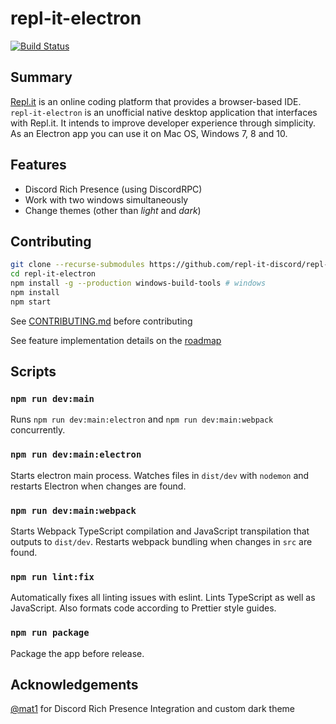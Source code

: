 # repl-it-electron

[![Build Status](https://travis-ci.org/repl-it-discord/repl-it-electron.svg?branch=dev)](https://travis-ci.org/repl-it-discord/repl-it-electron)

## Summary
[Repl.it](https://repl.it) is an online coding platform that provides a browser-based IDE. `repl-it-electron` is an unofficial native desktop application that interfaces with Repl.it. It intends to improve developer experience through simplicity. As an Electron app you can use it on Mac OS, Windows 7, 8 and 10.

## Features
* Discord Rich Presence (using DiscordRPC)
* Work with two windows simultaneously
* Change themes (other than *light* and *dark*)

## Contributing

```bash
git clone --recurse-submodules https://github.com/repl-it-discord/repl-it-electron
cd repl-it-electron
npm install -g --production windows-build-tools # windows
npm install
npm start
```

See [CONTRIBUTING.md](./.github/CONTRIBUTING.md) before contributing

See feature implementation details on the [roadmap](https://github.com/repl-it-discord/repl-it-electron/projects)

## Scripts

### `npm run dev:main`

Runs `npm run dev:main:electron` and `npm run dev:main:webpack` concurrently.

### `npm run dev:main:electron`

Starts electron main process. Watches files in `dist/dev` with `nodemon` and restarts Electron when changes are found.

### `npm run dev:main:webpack`

Starts Webpack TypeScript compilation and JavaScript transpilation that outputs to `dist/dev`. Restarts webpack bundling when changes in `src` are found.

### `npm run lint:fix`

Automatically fixes all linting issues with eslint. Lints TypeScript as well as JavaScript. Also formats code according to Prettier style guides.

### `npm run package`

Package the app before release.

## Acknowledgements

[@mat1](https://repl.it/@mat1) for Discord Rich Presence Integration and custom dark theme
